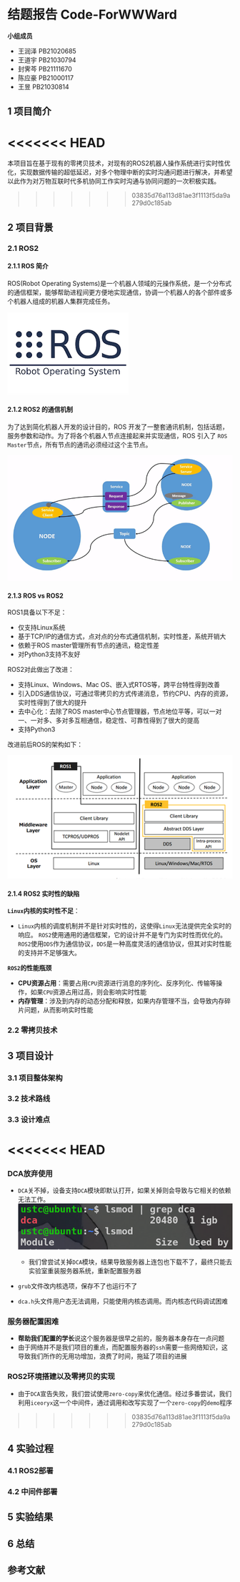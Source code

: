 # 结题报告 Code-ForWWWard

**小组成员**

* 王润泽 PB21020685
* 王道宇 PB21030794
* 封霁芩 PB21111670
* 陈应豪 PB21000117
* 王昱     PB21030814

## 1 项目简介

<<<<<<< HEAD
=======

本项目旨在基于现有的零拷贝技术，对现有的ROS2机器人操作系统进行实时性优化，实现数据传输的超低延迟，对多个物理中断的实时沟通问题进行解决，并希望以此作为对万物互联时代多机协同工作实时沟通与协同问题的一次积极实践。

> > > > > > > 03835d76a113d81ae3f1113f5da9a279d0c185ab

## 2 项目背景

### 2.1 ROS2

#### 2.1.1 ROS 简介

ROS(Robot Operating Systems)是一个机器人领域的元操作系统，是一个分布式的通信框架，能够帮助进程间更方便地实现通信，协调一个机器人的各个部件或多个机器人组成的机器人集群完成任务。

![](image/1.png)

#### 2.1.2 ROS2 的通信机制

为了达到简化机器人开发的设计目的，ROS 开发了一整套通讯机制，包括话题，服务参数和动作。为了将各个机器人节点连接起来并实现通信，ROS 引入了 `ROS Master`节点，所有节点的通讯必须经过这个主节点。

![](image/3.gif)

#### 2.1.3 ROS vs ROS2

ROS1具备以下不足：

- 仅支持Linux系统
- 基于TCP/IP的通信方式，点对点的分布式通信机制，实时性差，系统开销大
- 依赖于ROS master管理所有节点的通讯，稳定性差
- 对Python3支持不友好

ROS2对此做出了改进：

- 支持Linux、Windows、Mac OS、嵌入式RTOS等，跨平台特性得到改善
- 引入DDS通信协议，可通过零拷贝的方式传递消息，节约CPU、内存的资源，实时性得到了很大的提升
- 去中心化：去除了ROS master中心节点管理器，节点地位平等，可以一对一、一对多、多对多互相通信，稳定性、可靠性得到了很大的提高
- 支持Python3

改进前后ROS的架构如下：

![](image/2.png)

#### 2.1.4 ROS2 实时性的缺陷

**`Linux`内核的实时性不足**：

- `Linux`内核的调度机制并不是针对实时性的，这使得`Linux`无法提供完全实时的响应。 `ROS2`使用通用的通信框架，它的设计并不是专门为实时性而优化的。`ROS2`使用`DDS`作为通信协议，`DDS`是一种高度灵活的通信协议，但其对实时性能的支持并不足够强大。

**`ROS2`的性能瓶颈**

- **CPU资源占用**：需要占用`CPU`资源进行消息的序列化、反序列化、传输等操作，如果`CPU`资源占用过高，则会影响实时性能
- **内存管理**：涉及到内存的动态分配和释放，如果内存管理不当，会导致内存碎片问题，从而影响实时性能

### 2.2 零拷贝技术

## 3 项目设计

### 3.1 项目整体架构

### 3.2 技术路线

### 3.3 设计难点

<<<<<<< HEAD
=======

### DCA放弃使用

* `DCA`关不掉，设备支持`DCA`模块即默认打开，如果关掉则会导致与它相关的依赖无法工作。
  ![](image/wy_pic1.png)
  
  * 我们曾尝试关掉`DCA`模块，结果导致服务器上连包也下载不了，最终只能去实验室重装服务器系统，重新配置服务器

* `grub`文件改内核选项，保存不了也运行不了

* `dca.h`头文件用户态无法调用，只能使用内核态调用。而内核态代码调试困难

### 服务器配置困难

* **帮助我们配置的学长**说这个服务器是很早之前的，服务器本身存在一点问题
* 由于网络并不是我们项目的重点，而配置服务器的`ssh`需要一些网络知识，这导致我们所作的无用功增加，浪费了时间，拖延了项目的进展

### ROS2环境搭建以及零拷贝的实现

* 由于`DCA`宣告失败，我们尝试使用`zero-copy`来优化通信。经过多番尝试，我们利用`iceoryx`这一个中间件，通过调用和改写实现了一个`zero-copy`的`demo`程序

> > > > > > > 03835d76a113d81ae3f1113f5da9a279d0c185ab

## 4 实验过程

### 4.1 ROS2部署

### 4.2 中间件部署

### 

## 5 实验结果

## 6 总结

## 参考文献
